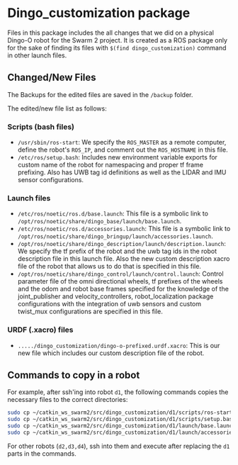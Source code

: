 # Dingo_customization package 
Files in this package includes the all changes that we did on a physical Dingo-O robot for the Swarm 2 project. It is created as a ROS package only for the sake of finding its files with `$(find dingo_customization)` command in other launch files.

## Changed/New Files

The Backups for the edited files are saved in the `/backup` folder.

The edited/new file list as follows:

### Scripts (bash files)

* `/usr/sbin/ros-start`: We specify the `ROS_MASTER` as a remote computer,  define the robot's `ROS_IP`, and comment out the `ROS_HOSTNAME` in this file.
* `/etc/ros/setup.bash`: Includes new environment variable exports for custom name of the robot for namespacing and proper tf frame prefixing. Also has UWB tag id definitions as well as the LIDAR and IMU sensor configurations.

### Launch files

* `/etc/ros/noetic/ros.d/base.launch`: This file is a symbolic link to `/opt/ros/noetic/share/dingo_base/launch/base.launch`.
* `/etc/ros/noetic/ros.d/accessories.launch`: This file is a symbolic link to `/opt/ros/noetic/share/dingo_bringup/launch/accessories.launch`.
* `/opt/ros/noetic/share/dingo_description/launch/description.launch`: We specify the tf prefix of the robot and the uwb tag ids in the robot description file in this launch file. Also the new custom description xacro file of the robot that allows us to do that is specified in this file.
* `/opt/ros/noetic/share/dingo_control/launch/control.launch`: Control parameter file of the omni directional wheels, tf prefixes of the wheels and the odom and robot base frames specified for the knowledge of the joint_publisher and velocity_controllers, robot_localization package configurations with the integration of uwb sensors and custom twist_mux configurations are specified in this file. 

### URDF (.xacro) files

* `...../dingo_customization/dingo-o-prefixed.urdf.xacro`: This is our new file which includes our custom description file of the robot.

<!-- ### Config (.yaml) files

* `...../dingo_customization/config/control_omni.yaml`
* `...../dingo_customization/config/robot_localization.yaml` -->

## Commands to copy in a robot
For example, after ssh'ing into robot `d1`, the following commands copies the necessary files to the correct directories:

```bash
sudo cp ~/catkin_ws_swarm2/src/dingo_customization/d1/scripts/ros-start /usr/sbin/
sudo cp ~/catkin_ws_swarm2/src/dingo_customization/d1/scripts/setup.bash /etc/ros/
sudo cp ~/catkin_ws_swarm2/src/dingo_customization/d1/launch/base.launch /etc/ros/noetic/ros.d/
sudo cp ~/catkin_ws_swarm2/src/dingo_customization/d1/launch/accessories.launch /etc/ros/noetic/ros.d/
```

For other robots (`d2,d3,d4`), ssh into them and execute after replacing the `d1` parts in the commands.

